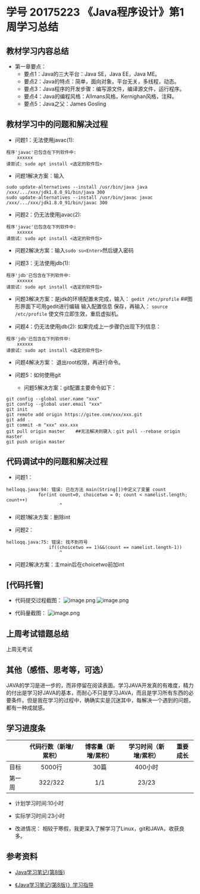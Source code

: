 # 学号 20175223 《Java程序设计》第1周学习总结

## 教材学习内容总结
- 第一章要点：
    - 要点1：Java的三大平台：Java SE，Java EE，Java ME。
    - 要点2：Java的特点：简单，面向对象，平台无关，多线程，动态。
    - 要点3：Java程序的开发步骤：编写源文件，编译源文件，运行程序。
    - 要点4：Java的编程风格：Allmans风格，Kernighan风格，注释。
    - 要点5：Java之父：James Gosling

## 教材学习中的问题和解决过程

- 问题1：无法使用javac(1):
```
程序'javac'已包含在下列软件中:
    xxxxxx
请尝试: sudo apt install <选定的软件包>
```
- 问题1解决方案：输入

```
sudo update-alternatives --install /usr/bin/java java /xxx/.../xxx/jdk1.8.0_91/bin/java 300
sudo update-alternatives --install /usr/bin/javac javac /xxx/.../xxx/jdk1.8.0_91/bin/javac 300
```

- 问题2：仍无法使用javac(2):
```
程序'javac'已包含在下列软件中:
    xxxxxx
请尝试: sudo apt install <选定的软件包>
```
- 问题2解决方案：输入`sudo su<Enter>`然后键入密码

- 问题3：无法使用jdb(1):
```
程序'jdb'已包含在下列软件中:
    xxxxxx
请尝试: sudo apt install <选定的软件包>
```

- 问题3解决方案：是jdk的环境配置未完成，输入：
    `gedit /etc/profile` ##图形界面下可用gedit进行编辑
    输入配置信息
    保存，再输入：
    `source /etc/profile`
    使文件立即生效，重启虚拟机。

- 问题4：仍无法使用jdb(2):
    如果完成上一步骤仍出现下列信息：
```
程序'jdb'已包含在下列软件中:
    xxxxxx
请尝试: sudo apt install <选定的软件包> 
```
- 问题4解决方案：
    退出root权限，再进行命令。

- 问题5：如何使用git
    - 问题5解决方案：git配置主要命令如下：
```
git config --global user.name "xxx"
git config --global user.email "xxx"
git init 
git remote add origin https://gitee.com/xxx/xxx.git
git add .
git commit -m "xxx" xxx.xxx
git pull origin master    ##无法解决则键入：git pull --rebase origin master
git push origin master
```


## 代码调试中的问题和解决过程


- 问题1：
```
helloqq.java:94: 错误: 已在方法 main(String[])中定义了变量 count
			for(int count=0, choicetwo = 0; count < namelist.length; count++)
			        ^
```
- 问题1解决方案：删除int

- 问题2：
```
helloqq.java:75: 错误: 找不到符号
				if((choicetwo == 1)&&(count == namelist.length-1))
				    ^
```
- 问题2解决方案：主main后在choicetwo前加int

## [代码托管]
- 代码提交过程截图：
![image.png](https://images.gitee.com/uploads/images/2019/0303/212145_2618d163_4815672.png)
![image.png](https://images.gitee.com/uploads/images/2019/0303/212220_adcb7a28_4815672.png)

- 代码量截图：
![image.png](https://images.gitee.com/uploads/images/2019/0303/202733_fdb969ff_4815672.png)


## 上周考试错题总结
上周无考试

    
## 其他（感悟、思考等，可选）
JAVA的学习是进一步的，而非停留在阅读表面。学习JAVA开发真的有难度，精力的付出是学习好JAVA的基本，而耐心不只是学习JAVA，而且是学习所有东西的必要条件。但是我在学习的过程中，确确实实是沉迷其中，每解决一个遇到的问题，都有一种成就感。


## 学习进度条

|            | 代码行数（新增/累积）| 博客量（新增/累积）|学习时间（新增/累积）|重要成长|
| --------   | :----------------:|:----------------:|:---------------:  |:-----:|
| 目标        | 5000行            |   30篇           | 400小时            |       |
| 第一周      | 322/322           |   1/1            | 23/23             |       |



- 计划学习时间:10小时

- 实际学习时间:23小时

- 改进情况：
相较于寒假，我更深入了解学习了Linux，git和JAVA，收获良多。


## 参考资料

-  [Java学习笔记(第8版)](http://book.douban.com/subject/26371167/) 

-  [《Java学习笔记(第8版)》学习指导](http://www.cnblogs.com/rocedu/p/5182332.html)
